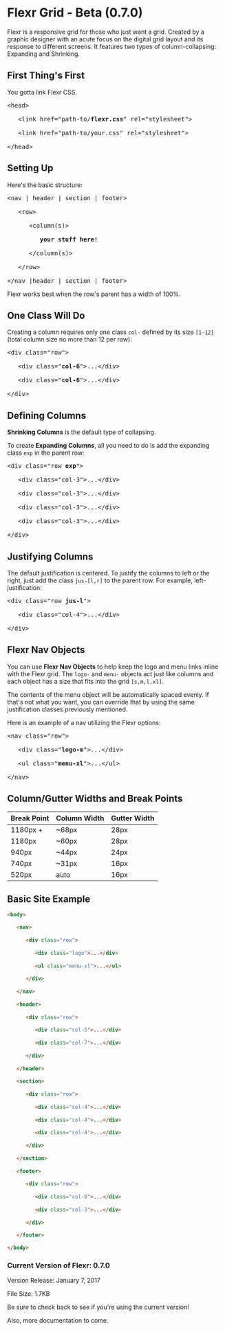 # Flexr Grid - Beta (0.7.0)

Flexr is a responsive grid for those who just want a grid. Created by a graphic designer with an acute focus on the digital grid layout and its response to different screens. It features two types of column-collapsing: Expanding and Shrinking.


## First Thing's First

You gotta link Flexr CSS.

<pre>&lt;head&gt;

   &lt;link href="path-to/<b>flexr.css</b>" rel="stylesheet"&gt;

   &lt;link href="path-to/your.css" rel="stylesheet"&gt;

&lt;/head&gt;</pre>


## Setting Up

Here's the basic structure:

<pre>&lt;nav | header | section | footer&gt;

   &lt;row&gt;
   
      &lt;column(s)&gt;
      
         <b>your stuff here!</b>
      
      &lt;/column(s)&gt;

   &lt;/row&gt;

&lt;/nav |header | section | footer&gt;</pre>

Flexr works best when the row's parent has a width of 100%.


## One Class Will Do

Creating a column requires only one class <code>col-</code> defined by its size <code>[1&ndash;12]</code> (total column size no more than 12 per row):

<pre>&lt;div class="row"&gt;

   &lt;div class="<b>col-6</b>"&gt;...&lt;/div&gt;

   &lt;div class="<b>col-6</b>"&gt;...&lt;/div&gt;

&lt;/div&gt;</pre>


## Defining Columns

**Shrinking Columns** is the default type of collapsing.

To create **Expanding Columns**, all you need to do is add the expanding class <code>exp</code> in the parent row:

<pre>&lt;div class="row <b>exp</b>"&gt;

   &lt;div class="col-3"&gt;...&lt;/div&gt;

   &lt;div class="col-3"&gt;...&lt;/div&gt;

   &lt;div class="col-3"&gt;...&lt;/div&gt;

   &lt;div class="col-3"&gt;...&lt;/div&gt;

&lt;/div&gt;</pre>


## Justifying Columns

The default justification is centered. To justify the columns to left or the right, just add the class <code>jus-[l,r]</code> to the parent row. For example, left-justification:

<pre>&lt;div class="row <b>jus-l</b>"&gt;

   &lt;div class="col-4"&gt;...&lt;/div&gt;

&lt;/div&gt;</pre>


## Flexr Nav Objects

You can use **Flexr Nav Objects** to help keep the logo and menu links inline with the Flexr grid. The <code>logo-</code> and <code>menu-</code> objects act just like columns and each object has a size that fits into the grid <code>[s,m,l,xl]</code>.

The contents of the menu object will be automatically spaced evenly. If that's not what you want, you can override that by using the same justification classes previously mentioned.

Here is an example of a nav utilizing the Flexr options:

<pre>&lt;nav class="row"&gt;

   &lt;div class="<b>logo-m</b>"&gt;...&lt;/div&gt;

   &lt;ul class="<b>menu-xl</b>"&gt;...&lt;/ul&gt;

&lt;/nav&gt;</pre>


## Column/Gutter Widths and Break Points

Break Point|Column Width|Gutter Width
---|---|---
1180px +|~68px|28px
1180px|~60px|28px
940px|~44px|24px
740px|~31px|16px
520px|auto|16px


## Basic Site Example

```html
<body>

   <nav>
   
      <div class="row">
      
         <div class="logo">...</div>
         
         <ul class="menu-xl">...</ul>
      
      </div>
   
   </nav>
   
   <header>
   
      <div class="row">
      
         <div class="col-5">...</div>
         
         <div class="col-7">...</div>
      
      </div>
   
   </header>
   
   <section>
   
      <div class="row">
      
         <div class="col-4">...</div>
         
         <div class="col-4">...</div>
         
         <div class="col-4">...</div>
      
      </div>
   
   </section>
   
   <footer>
   
      <div class="row">
      
         <div class="col-8">...</div>
         
         <div class="col-3">...</div>
      
      </div>
   
   </footer>

</body>
```


### Current Version of Flexr: 0.7.0

Version Release: January 7, 2017

File Size: 1.7KB


                
Be sure to check back to see if you're using the current version!

Also, more documentation to come.
